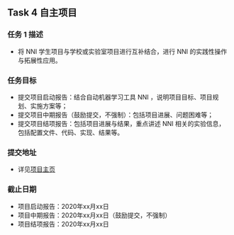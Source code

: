 ## **Task 4 自主项目**

### **任务 1 描述**
- 将 NNI 学生项目与学校或实验室项目进行互补结合，进行 NNI 的实践性操作与拓展性应用。

### **任务目标**

- 提交项目启动报告：结合自动机器学习工具 NNI ，说明项目目标、项目规划、实施方案等；
- 提交项目中期报告（鼓励提交，不强制）：包括项目进展、问题困难等；
- 提交项目结项报告：包括项目进展与结果，重点讲述 NNI 相关的实验信息，包括配置文件、代码、实现、结果等。

### **提交地址**

- 详见[项目主页](../../README.md)

### **截止日期**

- 项目启动报告：2020年xx月xx日
- 项目中期报告：2020年xx月xx日（鼓励提交，不强制）
- 项目结项报告：2020年xx月xx日